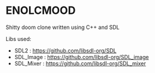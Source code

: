 # ENOLCMOOD

Shitty doom clone written using C++ and SDL

Libs used:

- SDL2 : https://github.com/libsdl-org/SDL
- SDL_Image : https://github.com/libsdl-org/SDL_image
- SDL_Mixer : https://github.com/libsdl-org/SDL_mixer
    